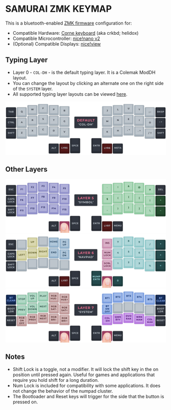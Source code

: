 # SAMURAI ZMK KEYMAP

This is a bluetooth-enabled [ZMK firmware](https://zmk.dev/) configuration for:
 - Compatible Hardware: [Corne keyboard](https://github.com/foostan/crkbd) (aka crkbd; helidox)
 - Compatible Microcontroller: [nice!nano v2](https://nicekeyboards.com/nice-view/)
 - (Optional) Compatible Displays: [nice!view](https://nicekeyboards.com/nice-view/)

## Typing Layer

- Layer 0 - `COL-DH` - is the default typing layer. It is a Colemak ModDH layout.
- You can change the layout by clicking an alternate one on the right side of the `SYSTEM` layer.
- All supported typing layer layouts can be viewed [here](LAYOUTS.md).

![Layer 0](/visual/v7/LAYER0.png)

## Other Layers

![Layer 5](/visual/v7/LAYER5.png)
![Layer 6](/visual/v7/LAYER6.png)
![Layer 7](/visual/v7/LAYER7.png)

## Notes
- Shift Lock is a toggle, not a modifier. It will lock the shift key in the on position until pressed again. Useful for games and applications that require you hold shift for a long duration.
- Num Lock is included for compatibility with some applications. It does not change the behavior of the numpad cluster.
- The Bootloader and Reset keys will trigger for the side that the button is pressed on.
